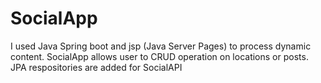 # SocialApp

I used Java Spring boot and jsp (Java Server Pages) to process dynamic content. SocialApp allows user to CRUD operation on locations or posts. JPA respositories are added for SocialAPI
